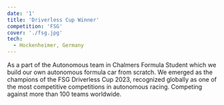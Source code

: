 ```yaml
---
date: '1'
title: 'Driverless Cup Winner'
competition: 'FSG'
cover: './fsg.jpg'
tech:
  - Hockenheimer, Germany
---
```


As a part of the Autonomous team in Chalmers Formula Student which we build our own autonomous formula car from scratch. We emerged as the champions of the FSG Driverless Cup 2023, recognized globally as one of the most competitive competitions in autonomous racing. Competing against more than 100 teams worldwide.
